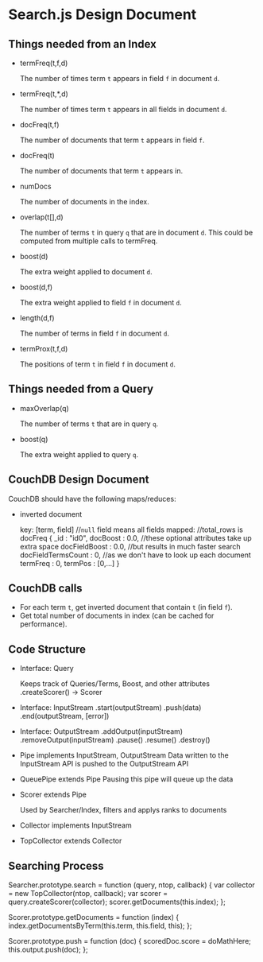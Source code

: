 # Search.js Design Document

## Things needed from an Index

*	termFreq(t,f,d)

	The number of times term `t` appears in field `f` in document `d`.

*	termFreq(t,*,d)

	The number of times term `t` appears in all fields in document `d`.
	
*	docFreq(t,f)

	The number of documents that term `t` appears in field `f`.

*	docFreq(t)

	The number of documents that term `t` appears in.

*	numDocs

	The number of documents in the index.

*	overlap(t[],d)

	The number of terms `t` in query `q` that are in document `d`.
	This could be computed from multiple calls to termFreq.

*	boost(d)

	The extra weight applied to document `d`.
	
*	boost(d,f)

	The extra weight applied to field `f` in document `d`.

*	length(d,f)

	The number of terms in field `f` in document `d`.
	
*	termProx(t,f,d)

	The positions of term `t` in field `f` in document `d`.

## Things needed from a Query

*	maxOverlap(q)

	The number of terms `t` that are in query `q`.

*	boost(q)

	The extra weight applied to query `q`.

## CouchDB Design Document

CouchDB should have the following maps/reduces:

*	inverted document

	key: [term, field]  //`null` field means all fields
	mapped:
		//total_rows is docFreq
		{
			_id : "id0",
			docBoost : 0.0,         //these optional attributes take up extra space
			docFieldBoost : 0.0,    //but results in much faster search
			docFieldTermsCount : 0, //as we don't have to look up each document
			termFreq : 0,
			termPos : [0,...]
		}

## CouchDB calls

*	For each term `t`, get inverted document that contain `t` (in field `f`).
*	Get total number of documents in index (can be cached for performance).

## Code Structure

*	Interface: Query
	
	Keeps track of Queries/Terms, Boost, and other attributes
	.createScorer() -> Scorer

*	Interface: InputStream
	.start(outputStream)
	.push(data)
	.end(outputStream, [error])

*	Interface: OutputStream
	.addOutput(inputStream)
	.removeOutput(inputStream)
	.pause()
	.resume()
	.destroy()

*	Pipe implements InputStream, OutputStream
	Data written to the InputStream API is pushed to the OutputStream API

*	QueuePipe extends Pipe
	Pausing this pipe will queue up the data

*	Scorer extends Pipe
	
	Used by Searcher/Index, filters and applys ranks to documents

*	Collector implements InputStream

*	TopCollector extends Collector
	
## Searching Process

Searcher.prototype.search = function (query, ntop, callback) {
	var collector = new TopCollector(ntop, callback);
	var scorer = query.createScorer(collector);
	scorer.getDocuments(this.index);
};

Scorer.prototype.getDocuments = function (index) {
	index.getDocumentsByTerm(this.term, this.field, this);
};

Scorer.prototype.push = function (doc) {
	scoredDoc.score = doMathHere;
	this.output.push(doc);
};